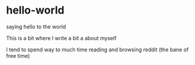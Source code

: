 # hello-world
saying hello to the world

This is a bit where I write a bit a about myself

I tend to spend way to much time reading and browsing reddit (the bane of free time)
